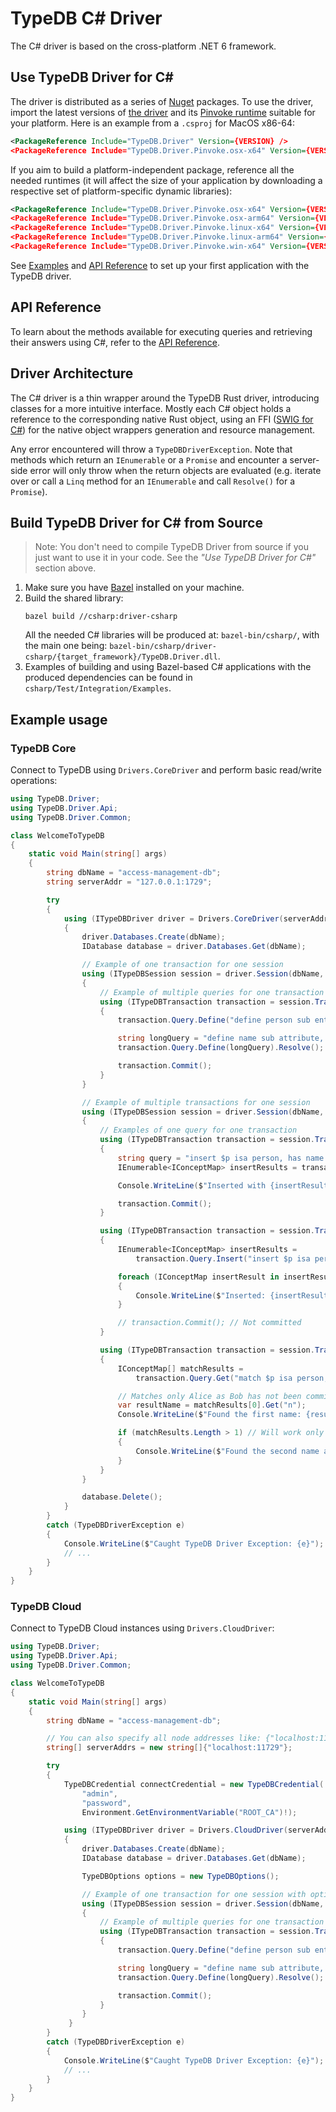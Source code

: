 # TypeDB C# Driver
The C# driver is based on the cross-platform .NET 6 framework.

## Use TypeDB Driver for C#
The driver is distributed as a series of [Nuget](https://www.nuget.org) packages. To use the driver, import the latest versions of [the driver](https://www.nuget.org/packages/TypeDB.Driver) and its [Pinvoke runtime](https://www.nuget.org/packages?q=TypeDB.Driver.Pinvoke) suitable for your platform. Here is an example from a `.csproj` for MacOS x86-64:
```xml
<PackageReference Include="TypeDB.Driver" Version={VERSION} />
<PackageReference Include="TypeDB.Driver.Pinvoke.osx-x64" Version={VERSION} />
```

If you aim to build a platform-independent package, reference all the needed runtimes (it will affect the size of your application by downloading a respective set of platform-specific dynamic libraries):
```xml
<PackageReference Include="TypeDB.Driver.Pinvoke.osx-x64" Version={VERSION} />
<PackageReference Include="TypeDB.Driver.Pinvoke.osx-arm64" Version={VERSION} />
<PackageReference Include="TypeDB.Driver.Pinvoke.linux-x64" Version={VERSION} />
<PackageReference Include="TypeDB.Driver.Pinvoke.linux-arm64" Version={VERSION} />
<PackageReference Include="TypeDB.Driver.Pinvoke.win-x64" Version={VERSION} />
```

See [Examples](#examples) and [API Reference](#api-reference) to set up your first application with the TypeDB driver.

## API Reference
To learn about the methods available for executing queries and retrieving their answers using C#, refer to the [API Reference](https://typedb.com/docs/drivers/csharp/api-reference).

## Driver Architecture
The C# driver is a thin wrapper around the TypeDB Rust driver, introducing classes for a more intuitive interface. Mostly each C# object holds a reference to the corresponding native Rust object, using an FFI ([SWIG for C#](https://www.swig.org/Doc4.2/SWIGDocumentation.html#CSharp)) for the native object wrappers generation and resource management.

Any error encountered will throw a `TypeDBDriverException`. Note that methods which return an `IEnumerable` or a `Promise` and encounter a server-side error will only throw when the return objects are evaluated (e.g. iterate over or call a `Linq` method for an `IEnumerable` and call `Resolve()` for a `Promise`).

## Build TypeDB Driver for C# from Source

> Note: You don't need to compile TypeDB Driver from source if you just want to use it in your code. See the _"Use TypeDB Driver for C#"_ section above.

1. Make sure you have [Bazel](https://docs.bazel.build/versions/master/install.html) installed on your machine.
2. Build the shared library:
   ```
   bazel build //csharp:driver-csharp
   ```
   All the needed C# libraries will be produced at: `bazel-bin/csharp/`, with the main one being: `bazel-bin/csharp/driver-csharp/{target_framework}/TypeDB.Driver.dll`. 
3. Examples of building and using Bazel-based C# applications with the produced dependencies can be found in `csharp/Test/Integration/Examples`.

## Example usage

### TypeDB Core

Connect to TypeDB using `Drivers.CoreDriver` and perform basic read/write operations:
```cs
using TypeDB.Driver;
using TypeDB.Driver.Api;
using TypeDB.Driver.Common;

class WelcomeToTypeDB
{
    static void Main(string[] args)
    {
        string dbName = "access-management-db";
        string serverAddr = "127.0.0.1:1729";

        try
        {
            using (ITypeDBDriver driver = Drivers.CoreDriver(serverAddr))
            {
                driver.Databases.Create(dbName);
                IDatabase database = driver.Databases.Get(dbName);

                // Example of one transaction for one session
                using (ITypeDBSession session = driver.Session(dbName, SessionType.Schema))
                {
                    // Example of multiple queries for one transaction
                    using (ITypeDBTransaction transaction = session.Transaction(TransactionType.Write))
                    {
                        transaction.Query.Define("define person sub entity;").Resolve();

                        string longQuery = "define name sub attribute, value string; person owns name;";
                        transaction.Query.Define(longQuery).Resolve();

                        transaction.Commit();
                    }
                }

                // Example of multiple transactions for one session
                using (ITypeDBSession session = driver.Session(dbName, SessionType.Data))
                {
                    // Examples of one query for one transaction
                    using (ITypeDBTransaction transaction = session.Transaction(TransactionType.Write))
                    {
                        string query = "insert $p isa person, has name 'Alice';";
                        IEnumerable<IConceptMap> insertResults = transaction.Query.Insert(query);

                        Console.WriteLine($"Inserted with {insertResults.Count()} result(s)");

                        transaction.Commit();
                    }

                    using (ITypeDBTransaction transaction = session.Transaction(TransactionType.Write))
                    {
                        IEnumerable<IConceptMap> insertResults =
                            transaction.Query.Insert("insert $p isa person, has name 'Bob';");

                        foreach (IConceptMap insertResult in insertResults)
                        {
                            Console.WriteLine($"Inserted: {insertResult}");
                        }

                        // transaction.Commit(); // Not committed
                    }

                    using (ITypeDBTransaction transaction = session.Transaction(TransactionType.Read))
                    {
                        IConceptMap[] matchResults =
                            transaction.Query.Get("match $p isa person, has name $n; get $n;").ToArray();

                        // Matches only Alice as Bob has not been committed
                        var resultName = matchResults[0].Get("n");
                        Console.WriteLine($"Found the first name: {resultName.AsAttribute().Value.AsString()}");

                        if (matchResults.Length > 1) // Will work only if the previous transaction is committed
                        {
                            Console.WriteLine($"Found the second name as concept: {matchResults[1]}");
                        }
                    }
                }

                database.Delete();
            }
        }
        catch (TypeDBDriverException e)
        {
            Console.WriteLine($"Caught TypeDB Driver Exception: {e}");
            // ...
        }
    }
}
```

### TypeDB Cloud
Connect to TypeDB Cloud instances using `Drivers.CloudDriver`:
```cs
using TypeDB.Driver;
using TypeDB.Driver.Api;
using TypeDB.Driver.Common;

class WelcomeToTypeDB
{
    static void Main(string[] args)
    {
        string dbName = "access-management-db";

        // You can also specify all node addresses like: {"localhost:11729", "localhost:21729", "localhost:31729"}
        string[] serverAddrs = new string[]{"localhost:11729"};

        try
        {
            TypeDBCredential connectCredential = new TypeDBCredential(
                "admin",
                "password",
                Environment.GetEnvironmentVariable("ROOT_CA")!);

            using (ITypeDBDriver driver = Drivers.CloudDriver(serverAddrs, connectCredential))
            {
                driver.Databases.Create(dbName);
                IDatabase database = driver.Databases.Get(dbName);

                TypeDBOptions options = new TypeDBOptions();

                // Example of one transaction for one session with options (options are optional)
                using (ITypeDBSession session = driver.Session(dbName, SessionType.Schema, options))
                {
                    // Example of multiple queries for one transaction with options (options are optional)
                    using (ITypeDBTransaction transaction = session.Transaction(TransactionType.Write, options))
                    {
                        transaction.Query.Define("define person sub entity;").Resolve();

                        string longQuery = "define name sub attribute, value string; person owns name;";
                        transaction.Query.Define(longQuery).Resolve();

                        transaction.Commit();
                    }
                }
             }
        }
        catch (TypeDBDriverException e)
        {
            Console.WriteLine($"Caught TypeDB Driver Exception: {e}");
            // ...
        }
    }
}
```
